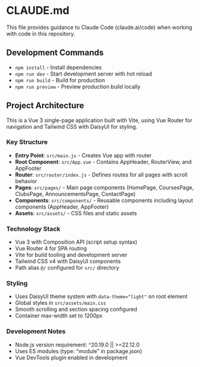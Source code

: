 # CLAUDE.md

This file provides guidance to Claude Code (claude.ai/code) when working with code in this repository.

## Development Commands

- `npm install` - Install dependencies
- `npm run dev` - Start development server with hot reload
- `npm run build` - Build for production
- `npm run preview` - Preview production build locally

## Project Architecture

This is a Vue 3 single-page application built with Vite, using Vue Router for navigation and Tailwind CSS with DaisyUI for styling.

### Key Structure
- **Entry Point**: `src/main.js` - Creates Vue app with router
- **Root Component**: `src/App.vue` - Contains AppHeader, RouterView, and AppFooter
- **Router**: `src/router/index.js` - Defines routes for all pages with scroll behavior
- **Pages**: `src/pages/` - Main page components (HomePage, CoursesPage, ClubsPage, AnnouncementsPage, ContactPage)
- **Components**: `src/components/` - Reusable components including layout components (AppHeader, AppFooter)
- **Assets**: `src/assets/` - CSS files and static assets

### Technology Stack
- Vue 3 with Composition API (script setup syntax)
- Vue Router 4 for SPA routing
- Vite for build tooling and development server
- Tailwind CSS v4 with DaisyUI components
- Path alias `@/` configured for `src/` directory

### Styling
- Uses DaisyUI theme system with `data-theme="light"` on root element
- Global styles in `src/assets/main.css`
- Smooth scrolling and section spacing configured
- Container max-width set to 1200px

### Development Notes
- Node.js version requirement: ^20.19.0 || >=22.12.0
- Uses ES modules (type: "module" in package.json)
- Vue DevTools plugin enabled in development